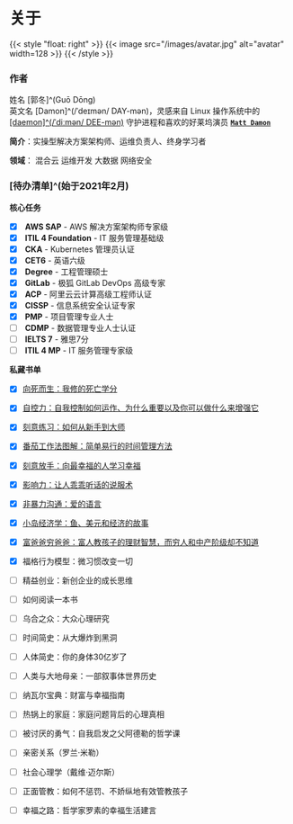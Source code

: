 # 关于


{{< style "float: right" >}}
{{< image src="/images/avatar.jpg" alt="avatar" width=128 >}}
{{< /style >}}

### 作者

<i class="fa-solid fa-tags fa-fw"></i> 姓名 [郭冬]^(Guō Dōng)  
<i class="fa-solid fa-tags fa-fw" style="opacity: 0"></i> 英文名 [Damon]^(/ˈdeɪmən/ DAY-mən)，灵感来自 Linux 操作系统中的 [[daemon]^(/ˈdiːmən/ DEE-mən)](https://man7.org/linux/man-pages/man7/daemon.7.html) 守护进程和喜欢的好莱坞演员 [**`Matt Damon`**](https://en.wikipedia.org/wiki/Matt_Damon)

<i class="fa-solid fa-seedling fa-fw"></i> **简介**：实操型解决方案架构师、运维负责人、终身学习者

<i class="fa-solid fa-user-tie fa-fw"></i> **领域**：<i class="fa-solid fa-cloud-upload-alt fa-fw fa-bounce"></i> 混合云 <i class="fa-solid fa-code-branch fa-fw fa-flip"></i> 运维开发 <i class="fa-solid fa-layer-group fa-fw fa-beat"></i> 大数据 <i class="fa-solid fa-bell fa-fw fa-shake"></i> 网络安全

### [待办清单]^(始于2021年2月)

<i class="fa-solid fa-tasks fa-fw"></i> **核心任务**

- [x] <i class="fa-brands fa-aws fa-fw"></i> **AWS SAP** - AWS 解决方案架构师专家级
- [x] <i class="fa-solid fa-cogs fa-fw"></i> **ITIL 4 Foundation** - IT 服务管理基础级
- [x] <i class="fa-solid fa-dharmachakra fa-fw"></i> **CKA** - Kubernetes 管理员认证
- [x] <i class="fa-solid fa-language fa-fw"></i> **CET6** - 英语六级
- [x] <i class="fa-solid fa-graduation-cap fa-fw"></i> **Degree** - 工程管理硕士
- [x] <i class="fa-brands fa-gitlab fa-fw"></i> **GitLab** - 极狐 GitLab DevOps 高级专家
- [x] <i class="fa-solid fa-cloud fa-fw"></i> **ACP** - 阿里云云计算高级工程师认证
- [x] <i class="fa-solid fa-user-shield fa-fw"></i> **CISSP** - 信息系统安全认证专家
- [x] <i class="fa-solid fa-users-cog fa-fw"></i> **PMP** - 项目管理专业人士
- [ ] <i class="fa-solid fa-user-tag fa-fw"></i> **CDMP** - 数据管理专业人士认证
- [ ] <i class="fa-solid fa-language fa-fw"></i> **IELTS 7** - 雅思7分
- [ ] <i class="fa-solid fa-cogs fa-fw"></i> **ITIL 4 MP** - IT 服务管理专家级

<i class="fa-solid fa-book-open fa-fw"></i> **私藏书单**

- [x] [向死而生：我修的死亡学分](/2021/10/notes-from-live-for-death-my-experience-on-dying/)
- [x] [自控力：自我控制如何运作、为什么重要以及你可以做什么来增强它](/2021/11/notes-from-the-willpower-instinct/)
- [x] [刻意练习：如何从新手到大师](/2021/12/notes-from-peak-secrets-from-the-new-science-of-expertise/)
- [x] [番茄工作法图解：简单易行的时间管理方法](/2022/01/notes-from-pomodoro-technique-illustrated/)
- [x] [刻意放手：向最幸福的人学习幸福](/2022/01/notes-from-secrets-of-the-worlds-happiest-people/)
- [x] [影响力：让人乖乖听话的说服术](/2022/03/notes-from-influence-the-psychology-of-persuasion/)
- [x] [非暴力沟通：爱的语言](/2022/03/notes-from-nonviolent-communication-a-language-of-life/)
- [x] [小岛经济学：鱼、美元和经济的故事](/2022/04/notes-from-how-an-economy-grows-and-why-it-crashes/)
- [x] [富爸爸穷爸爸：富人教孩子的理财智慧，而穷人和中产阶级却不知道](/2022/05/notes-from-rich-dad-poor-dad/)
- [x] 福格行为模型：微习惯改变一切
- [ ] 精益创业：新创企业的成长思维
- [ ] 如何阅读一本书
- [ ] 乌合之众：大众心理研究
- [ ] 时间简史：从大爆炸到黑洞
- [ ] 人体简史：你的身体30亿岁了
- [ ] 人类与大地母亲：一部叙事体世界历史
- [ ] 纳瓦尔宝典：财富与幸福指南
- [ ] 热锅上的家庭：家庭问题背后的心理真相
- [ ] 被讨厌的勇气：自我启发之父阿德勒的哲学课
- [ ] 亲密关系（罗兰·米勒）
- [ ] 社会心理学（戴维·迈尔斯）
- [ ] 正面管教：如何不惩罚、不娇纵地有效管教孩子
- [ ] 幸福之路：哲学家罗素的幸福生活建言

